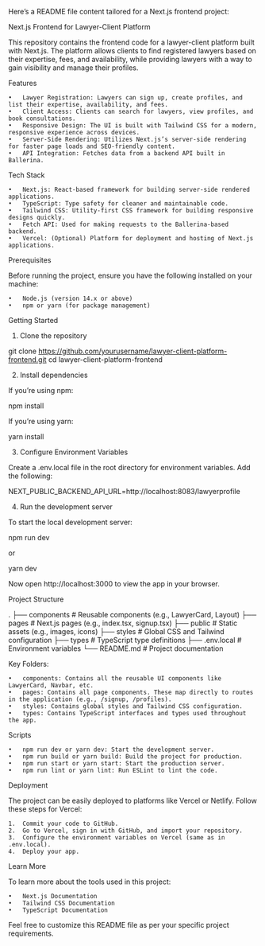 Here’s a README file content tailored for a Next.js frontend project:

Next.js Frontend for Lawyer-Client Platform

This repository contains the frontend code for a lawyer-client platform built with Next.js. The platform allows clients to find registered lawyers based on their expertise, fees, and availability, while providing lawyers with a way to gain visibility and manage their profiles.

Features

	•	Lawyer Registration: Lawyers can sign up, create profiles, and list their expertise, availability, and fees.
	•	Client Access: Clients can search for lawyers, view profiles, and book consultations.
	•	Responsive Design: The UI is built with Tailwind CSS for a modern, responsive experience across devices.
	•	Server-Side Rendering: Utilizes Next.js’s server-side rendering for faster page loads and SEO-friendly content.
	•	API Integration: Fetches data from a backend API built in Ballerina.

Tech Stack

	•	Next.js: React-based framework for building server-side rendered applications.
	•	TypeScript: Type safety for cleaner and maintainable code.
	•	Tailwind CSS: Utility-first CSS framework for building responsive designs quickly.
	•	Fetch API: Used for making requests to the Ballerina-based backend.
	•	Vercel: (Optional) Platform for deployment and hosting of Next.js applications.

Prerequisites

Before running the project, ensure you have the following installed on your machine:

	•	Node.js (version 14.x or above)
	•	npm or yarn (for package management)

Getting Started

1. Clone the repository

git clone https://github.com/yourusername/lawyer-client-platform-frontend.git
cd lawyer-client-platform-frontend

2. Install dependencies

If you’re using npm:

npm install

If you’re using yarn:

yarn install

3. Configure Environment Variables

Create a .env.local file in the root directory for environment variables. Add the following:

NEXT_PUBLIC_BACKEND_API_URL=http://localhost:8083/lawyerprofile

4. Run the development server

To start the local development server:

npm run dev

or

yarn dev

Now open http://localhost:3000 to view the app in your browser.

Project Structure

.
├── components       # Reusable components (e.g., LawyerCard, Layout)
├── pages            # Next.js pages (e.g., index.tsx, signup.tsx)
├── public           # Static assets (e.g., images, icons)
├── styles           # Global CSS and Tailwind configuration
├── types            # TypeScript type definitions
├── .env.local       # Environment variables
└── README.md        # Project documentation

Key Folders:

	•	components: Contains all the reusable UI components like LawyerCard, Navbar, etc.
	•	pages: Contains all page components. These map directly to routes in the application (e.g., /signup, /profiles).
	•	styles: Contains global styles and Tailwind CSS configuration.
	•	types: Contains TypeScript interfaces and types used throughout the app.

Scripts

	•	npm run dev or yarn dev: Start the development server.
	•	npm run build or yarn build: Build the project for production.
	•	npm run start or yarn start: Start the production server.
	•	npm run lint or yarn lint: Run ESLint to lint the code.

Deployment

The project can be easily deployed to platforms like Vercel or Netlify. Follow these steps for Vercel:

	1.	Commit your code to GitHub.
	2.	Go to Vercel, sign in with GitHub, and import your repository.
	3.	Configure the environment variables on Vercel (same as in .env.local).
	4.	Deploy your app.

Learn More

To learn more about the tools used in this project:

	•	Next.js Documentation
	•	Tailwind CSS Documentation
	•	TypeScript Documentation

Feel free to customize this README file as per your specific project requirements.
